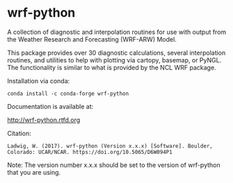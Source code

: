 # wrf-python

A collection of diagnostic and interpolation routines for use with output from the Weather Research and Forecasting (WRF-ARW) Model.

This package provides over 30 diagnostic calculations, several interpolation routines, and utilities to help with plotting via cartopy, basemap, or PyNGL. The functionality is similar to what is provided by the NCL WRF package.


Installation via conda:

    conda install -c conda-forge wrf-python

Documentation is available at:

http://wrf-python.rtfd.org


Citation:

    Ladwig, W. (2017). wrf-python (Version x.x.x) [Software]. Boulder, Colorado: UCAR/NCAR. https://doi.org/10.5065/D6W094P1 
    
Note: The version number x.x.x should be set to the version of wrf-python that you are using.
